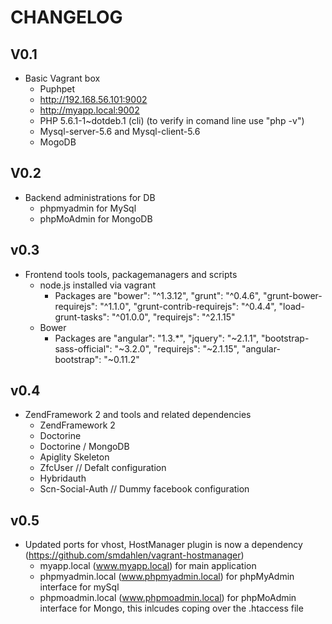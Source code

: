 # CHANGELOG


## V0.1 
- Basic Vagrant box
    - Puphpet
    - http://192.168.56.101:9002
    - http://myapp.local:9002
    - PHP 5.6.1-1~dotdeb.1 (cli)  (to verify in comand line use "php -v")
    - Mysql-server-5.6 and Mysql-client-5.6 
    - MogoDB

## V0.2
- Backend administrations for DB
    - phpmyadmin for MySql
    - phpMoAdmin for MongoDB

## v0.3
- Frontend tools tools, packagemanagers and scripts
    - node.js installed via vagrant
        - Packages are
            "bower": "^1.3.12",
            "grunt": "^0.4.6",
            "grunt-bower-requirejs": "^1.1.0",
            "grunt-contrib-requirejs": "^0.4.4",
            "load-grunt-tasks": "^01.0.0",
            "requirejs": "^2.1.15"
    - Bower
        -   Packages are 
            "angular": "1.3.*",
            "jquery": "~2.1.1",
            "bootstrap-sass-official": "~3.2.0",
            "requirejs": "~2.1.15",
            "angular-bootstrap": "~0.11.2"

## v0.4
- ZendFramework 2 and tools and related dependencies
    - ZendFramework 2
    - Doctorine
    - Doctorine / MongoDB
    - Apiglity Skeleton
    - ZfcUser // Defalt configuration
    - Hybridauth 
    - Scn-Social-Auth // Dummy facebook configuration

## v0.5
- Updated ports for vhost, HostManager plugin is now a dependency (https://github.com/smdahlen/vagrant-hostmanager)
    - myapp.local (www.myapp.local) for main application
    - phpmyadmin.local (www.phpmyadmin.local) for phpMyAdmin interface for mySql
    - phpmoadmin.local (www.phpmoadmin.local) for phpMoAdmin interface for Mongo, this inlcudes coping over the .htaccess file
